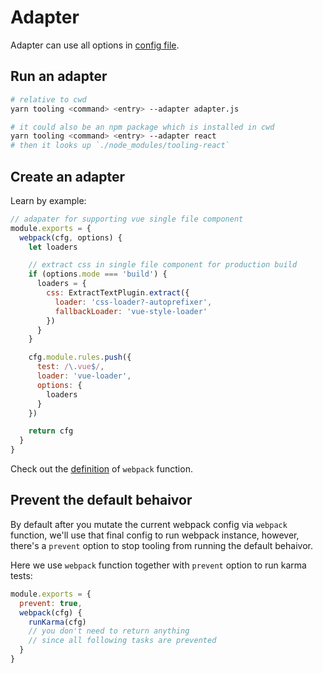 # Adapter

Adapter can use all options in [config file](./config.md).

## Run an adapter

```bash
# relative to cwd
yarn tooling <command> <entry> --adapter adapter.js

# it could also be an npm package which is installed in cwd
yarn tooling <command> <entry> --adapter react
# then it looks up `./node_modules/tooling-react`
```

## Create an adapter

Learn by example:

```js
// adapater for supporting vue single file component
module.exports = {
  webpack(cfg, options) {
    let loaders

    // extract css in single file component for production build
    if (options.mode === 'build') {
      loaders = {
        css: ExtractTextPlugin.extract({
          loader: 'css-loader?-autoprefixer',
          fallbackLoader: 'vue-style-loader'
        })
      }
    }

    cfg.module.rules.push({
      test: /\.vue$/,
      loader: 'vue-loader',
      options: {
        loaders
      }
    })

    return cfg
  }
}
```

Check out the [definition](./config.md#webpack) of `webpack` function.

## Prevent the default behaivor

By default after you mutate the current webpack config via `webpack` function, we'll use that final config to run webpack instance, however, there's a `prevent` option to stop tooling from running the default behaivor.

Here we use `webpack` function together with `prevent` option to run karma tests:

```js
module.exports = {
  prevent: true,
  webpack(cfg) {
    runKarma(cfg)
    // you don't need to return anything
    // since all following tasks are prevented
  }
}
```
